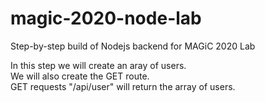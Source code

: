 # magic-2020-node-lab
Step-by-step build of Nodejs backend for MAGiC 2020 Lab

In this step we will create an aray of users.  
We will also create the GET route.  
GET requests "/api/user" will return the array of users.

